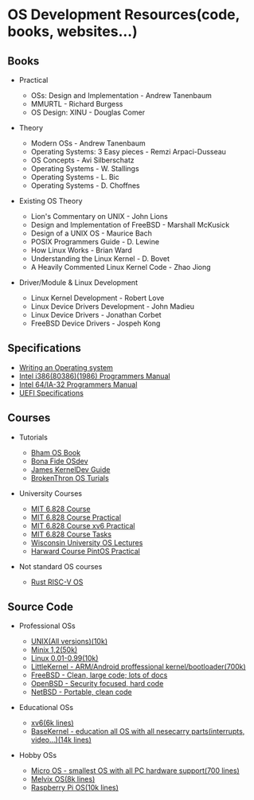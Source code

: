 # OS Development Resources(code, books, websites...)
## Books
* Practical
	* OSs: Design and Implementation - Andrew Tanenbaum
	* MMURTL - Richard Burgess
	* OS Design: XINU - Douglas Comer

* Theory
	* Modern OSs - Andrew Tanenbaum
	* Operating Systems: 3 Easy pieces - Remzi Arpaci-Dusseau
	* OS Concepts - Avi Silberschatz
	* Operating Systems - W. Stallings
	* Operating Systems - L. Bic
	* Operating Systems - D. Choffnes

* Existing OS Theory
	* Lion's Commentary on UNIX - John Lions
	* Design and Implementation of FreeBSD - Marshall McKusick
	* Design of a UNIX OS - Maurice Bach
	* POSIX Programmers Guide - D. Lewine
	* How Linux Works - Brian Ward
	* Understanding the Linux Kernel - D. Bovet
	* A Heavily Commented Linux Kernel Code - Zhao Jiong

* Driver/Module & Linux Development
	* Linux Kernel Development - Robert Love
	* Linux Device Drivers Development - John Madieu
	* Linux Device Drivers - Jonathan Corbet
	* FreeBSD Device Drivers - Jospeh Kong



## Specifications
* [Writing an Operating system](https://wiki.osdev.org/Creating_an_Operating_System)
* [Intel i386(80386)(1986) Programmers Manual](https://css.csail.mit.edu/6.858/2014/readings/i386.pdf)
* [Intel 64/IA-32 Programmers Manual](https://software.intel.com/content/www/us/en/develop/articles/intel-sdm.html)
* [UEFI Specifications](https://www.uefi.org/specifications)



## Courses
* Tutorials
	* [Bham OS Book](https://www.cs.bham.ac.uk/~exr/lectures/opsys/10_11/lectures/os-dev.pdf)
	* [Bona Fide OSdev](http://www.osdever.net/tutorials/)
	* [James KernelDev Guide](http://www.jamesmolloy.co.uk/tutorial_html/)
	* [BrokenThron OS Turials](http://www.brokenthorn.com/Resources/OSDevIndex.html)

* University Courses
	* [MIT 6.828 Course](https://ocw.mit.edu/courses/electrical-engineering-and-computer-science/6-828-operating-system-engineering-fall-2012/index.htm)
	* [MIT 6.828 Course Practical](https://pdos.csail.mit.edu/6.828/2020/schedule.html)
	* [MIT 6.828 Course xv6 Practical](https://pdos.csail.mit.edu/6.828/2012/)
	* [MIT 6.828 Course Tasks](https://pdos.csail.mit.edu/6.828/2016/homework/)
	* [Wisconsin University OS Lectures](http://pages.cs.wisc.edu/~bart/537/lecturenotes/titlepage.html)
	* [Harward Course PintOS Practical](https://web.stanford.edu/class/cs140/projects/pintos/pintos_1.html)

* Not standard OS courses
	* [Rust RISC-V OS](https://osblog.stephenmarz.com/index.html)



## Source Code
* Professional OSs
	* [UNIX(All versions)(10k)](https://minnie.tuhs.org/cgi-bin/utree.pl)
	* [Minix 1,2(50k)](https://wiki.minix3.org/doku.php?id=www:download:previousversions)
	* [Linux 0.01-0.99(10k)](https://mirrors.edge.kernel.org/pub/linux/kernel/Historic/)
	* [LittleKernel - ARM/Android proffessional kernel/bootloader(700k)](https://github.com/littlekernel/lk)
	* [FreeBSD - Clean, large code; lots of docs](https://freebsd.org/developers/cvs.html)
	* [OpenBSD - Security focused, hard code](https://github.com/openbsd/src)
	* [NetBSD - Portable, clean code](https://netbsd.org/docs/guide/en/part-compile.html)

* Educational OSs
	* [xv6(6k lines)](https://github.com/mit-pdos/xv6-public)
	* [BaseKernel - education all OS with all nesecarry parts(interrupts, video...)(14k lines)](https://github.com/dthain/basekernel)

* Hobby OSs
	* [Micro OS - smallest OS with all PC hardware support(700 lines)](https://github.com/ssaroussi/Micro-OS)
	* [Melvix OS(8k lines)](https://github.com/marvinborner/Melvix)
	* [Raspberry Pi OS(10k lines)](https://github.com/s-matyukevich/raspberry-pi-os)
